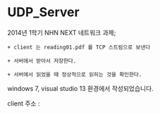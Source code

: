 UDP_Server
==========

2014년 1학기 NHN NEXT 네트워크 과제; 

    + client 는 reading01.pdf 를 TCP 스트림으로 보낸다
    
    + 서버에서 받아서 저장한다.
    
    + 서버에서 읽었을 때 정상적으로 읽히는 것을 확인한다.
    

windows 7, visual studio 13 환경에서 작성되었습니다.

client 주소 : 
